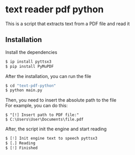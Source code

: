 # text reader pdf python

This is a script that extracts text from a PDF file and read it

## Installation
Install the dependencies
```py
$ ip install pyttsx3
$ pip install PyMuPDF
```

After the installation, you can run the file
```py
$ cd "text-pdf-python"
$ python main.py
```

Then, you need to insert the absolute path to the file  
For example, you can do this:
```
$ "[!] Insert path to PDF file:"
$ C:\Users\User\Documents\file.pdf
```

After, the script init the engine and start reading
```python
$ [!] Init engine text to speech pyttsx3
$ [.] Reading
$ [!] Finished
```